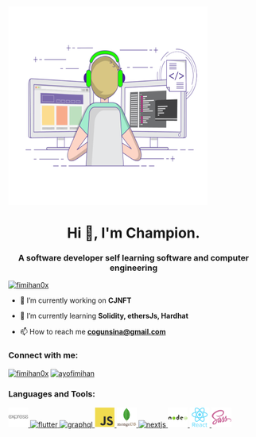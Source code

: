<img src="https://github.com/ayofimihan/ayofimihan/blob/main/working.gif?raw=true" width="400px" height="400px" align="center" />

<h1 align="center">Hi 👋, I'm Champion.</h1>
<h3 align="center">A software developer self learning software and computer engineering</h3>

<p align="left"> <a href="https://twitter.com/fimihan0x" target="blank"><img src="https://img.shields.io/twitter/follow/fimihan0x?logo=twitter&style=for-the-badge" alt="fimihan0x" /></a> </p>

- 🔭 I’m currently working on **CJNFT**

- 🌱 I’m currently learning **Solidity, ethersJs, Hardhat**

- 📫 How to reach me **cogunsina@gmail.com**

<h3 align="left">Connect with me:</h3>
<p align="left">
<a href="https://twitter.com/fimihan0x" target="blank"><img align="center" src="https://raw.githubusercontent.com/rahuldkjain/github-profile-readme-generator/master/src/images/icons/Social/twitter.svg" alt="fimihan0x" height="30" width="40" /></a>
<a href="https://linkedin.com/in/ayofimihan" target="blank"><img align="center" src="https://raw.githubusercontent.com/rahuldkjain/github-profile-readme-generator/master/src/images/icons/Social/linked-in-alt.svg" alt="ayofimihan" height="30" width="40" /></a>
</p>

<h3 align="left">Languages and Tools:</h3>
<p align="left"> <a href="https://expressjs.com" target="_blank" rel="noreferrer"> <img src="https://raw.githubusercontent.com/devicons/devicon/master/icons/express/express-original-wordmark.svg" alt="express" width="40" height="40"/> </a> <a href="https://flutter.dev" target="_blank" rel="noreferrer"> <img src="https://www.vectorlogo.zone/logos/flutterio/flutterio-icon.svg" alt="flutter" width="40" height="40"/> </a> <a href="https://graphql.org" target="_blank" rel="noreferrer"> <img src="https://www.vectorlogo.zone/logos/graphql/graphql-icon.svg" alt="graphql" width="40" height="40"/> </a> <a href="https://developer.mozilla.org/en-US/docs/Web/JavaScript" target="_blank" rel="noreferrer"> <img src="https://raw.githubusercontent.com/devicons/devicon/master/icons/javascript/javascript-original.svg" alt="javascript" width="40" height="40"/> </a> <a href="https://www.mongodb.com/" target="_blank" rel="noreferrer"> <img src="https://raw.githubusercontent.com/devicons/devicon/master/icons/mongodb/mongodb-original-wordmark.svg" alt="mongodb" width="40" height="40"/> </a> <a href="https://nextjs.org/" target="_blank" rel="noreferrer"> <img src="https://cdn.worldvectorlogo.com/logos/nextjs-2.svg" alt="nextjs" width="40" height="40"/> </a> <a href="https://nodejs.org" target="_blank" rel="noreferrer"> <img src="https://raw.githubusercontent.com/devicons/devicon/master/icons/nodejs/nodejs-original-wordmark.svg" alt="nodejs" width="40" height="40"/> </a> <a href="https://reactjs.org/" target="_blank" rel="noreferrer"> <img src="https://raw.githubusercontent.com/devicons/devicon/master/icons/react/react-original-wordmark.svg" alt="react" width="40" height="40"/> </a> <a href="https://sass-lang.com" target="_blank" rel="noreferrer"> <img src="https://raw.githubusercontent.com/devicons/devicon/master/icons/sass/sass-original.svg" alt="sass" width="40" height="40"/> </a> </p>


<!---
ayofimihan/ayofimihan is a ✨ special ✨ repository because its `README.md` (this file) appears on your GitHub profile.
You can click the Preview link to take a look at your changes.
--->
